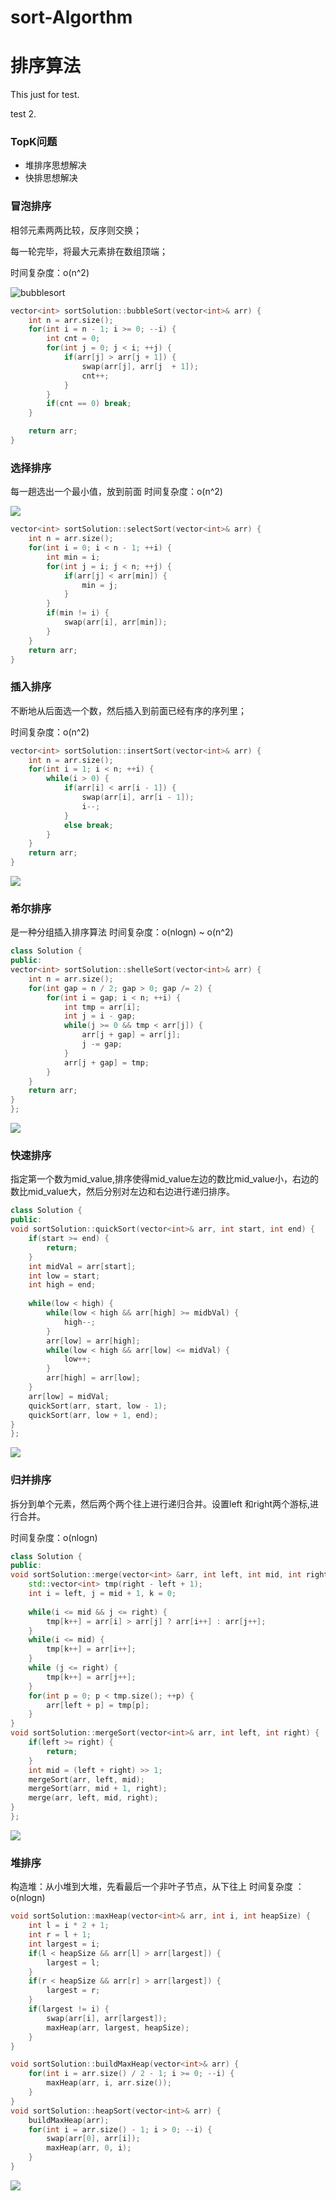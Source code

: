 # sort-Algorthm
# 排序算法


This just for test. 

test 2.

### TopK问题

- 堆排序思想解决
- 快排思想解决

### 冒泡排序

相邻元素两两比较，反序则交换；

每一轮完毕，将最大元素排在数组顶端；

时间复杂度：o(n^2)





![bubblesort](https://github.com/herui-ares/sort-Algorthm/blob/main/pictures/bubblesort.gif)




```c++
vector<int> sortSolution::bubbleSort(vector<int>& arr) {
    int n = arr.size();
    for(int i = n - 1; i >= 0; --i) {
        int cnt = 0;
        for(int j = 0; j < i; ++j) {
            if(arr[j] > arr[j + 1]) {
                swap(arr[j], arr[j  + 1]);
                cnt++;
            }
        }
        if(cnt == 0) break;
    }

    return arr;
}
```





### 选择排序

每一趟选出一个最小值，放到前面
时间复杂度：o(n^2)

![](https://github.com/herui-ares/sort-Algorthm/blob/main/pictures/slectsort.gif)

```c++
vector<int> sortSolution::selectSort(vector<int>& arr) {
    int n = arr.size();
    for(int i = 0; i < n - 1; ++i) {
        int min = i;
        for(int j = i; j < n; ++j) {
            if(arr[j] < arr[min]) {
                min = j;
            }
        }
        if(min != i) {
            swap(arr[i], arr[min]);
        }
    }
    return arr;
}
```



### 插入排序

不断地从后面选一个数，然后插入到前面已经有序的序列里；

时间复杂度：o(n^2)

```c++
vector<int> sortSolution::insertSort(vector<int>& arr) {
    int n = arr.size();
    for(int i = 1; i < n; ++i) {
        while(i > 0) {
            if(arr[i] < arr[i - 1]) {
                swap(arr[i], arr[i - 1]);
                i--;
            }
            else break;
        }
    }
    return arr;
}
```

![](https://github.com/herui-ares/sort-Algorthm/blob/main/pictures/insertionsort.gif)

### 希尔排序

是一种分组插入排序算法
时间复杂度：o(nlogn) ~ o(n^2)

```c++
class Solution {
public:
vector<int> sortSolution::shelleSort(vector<int>& arr) {
    int n = arr.size();
    for(int gap = n / 2; gap > 0; gap /= 2) {
        for(int i = gap; i < n; ++i) {
            int tmp = arr[i];
            int j = i - gap;
            while(j >= 0 && tmp < arr[j]) {
                arr[j + gap] = arr[j];
                j -= gap;
            }
            arr[j + gap] = tmp;
        }
    }
    return arr;
}
};
```

![](https://github.com/herui-ares/sort-Algorthm/blob/main/pictures/shellsort.gif)



### 快速排序

指定第一个数为mid_value,排序使得mid_value左边的数比mid_value小，右边的数比mid_value大，然后分别对左边和右边进行递归排序。

```c++
class Solution {
public:
void sortSolution::quickSort(vector<int>& arr, int start, int end) {
    if(start >= end) {
        return;
    }
    int midVal = arr[start];
    int low = start;
    int high = end;
    
    while(low < high) {
        while(low < high && arr[high] >= midbVal) { 
            high--;
        }
        arr[low] = arr[high];
        while(low < high && arr[low] <= midVal) {
            low++;
        }
        arr[high] = arr[low];
    }
    arr[low] = midVal;
    quickSort(arr, start, low - 1);
    quickSort(arr, low + 1, end);
}
};
```

![](https://github.com/herui-ares/sort-Algorthm/blob/main/pictures/quicksort.gif)



### 归并排序

拆分到单个元素，然后两个两个往上进行递归合并。设置left 和right两个游标,进行合并。

时间复杂度：o(nlogn)

```c++
class Solution {
public:
void sortSolution::merge(vector<int> &arr, int left, int mid, int right) {
    std::vector<int> tmp(right - left + 1);
    int i = left, j = mid + 1, k = 0;
    
    while(i <= mid && j <= right) {
        tmp[k++] = arr[i] > arr[j] ? arr[i++] : arr[j++];
    }
    while(i <= mid) {
        tmp[k++] = arr[i++];
    }
    while (j <= right) {
        tmp[k++] = arr[j++];
    }
    for(int p = 0; p < tmp.size(); ++p) {
        arr[left + p] = tmp[p];
    }
}
void sortSolution::mergeSort(vector<int>& arr, int left, int right) {
    if(left >= right) {
        return;
    }
    int mid = (left + right) >> 1;
    mergeSort(arr, left, mid);
    mergeSort(arr, mid + 1, right);
    merge(arr, left, mid, right);
}
};
```

![](https://github.com/herui-ares/sort-Algorthm/blob/main/pictures/mergesort.gif)



### 堆排序

构造堆：从小堆到大堆，先看最后一个非叶子节点，从下往上
时间复杂度 ： o(nlogn)


```c++
void sortSolution::maxHeap(vector<int>& arr, int i, int heapSize) {
    int l = i * 2 + 1;
    int r = l + 1;
    int largest = i;
    if(l < heapSize && arr[l] > arr[largest]) {
        largest = l;
    }
    if(r < heapSize && arr[r] > arr[largest]) {
        largest = r;
    }
    if(largest != i) {
        swap(arr[i], arr[largest]);
        maxHeap(arr, largest, heapSize);
    }
}

void sortSolution::buildMaxHeap(vector<int>& arr) {
    for(int i = arr.size() / 2 - 1; i >= 0; --i) {
        maxHeap(arr, i, arr.size());
    }
}
void sortSolution::heapSort(vector<int>& arr) {
    buildMaxHeap(arr);
    for(int i = arr.size() - 1; i > 0; --i) {
        swap(arr[0], arr[i]);
        maxHeap(arr, 0, i);
    }
}

```

![](https://github.com/herui-ares/sort-Algorthm/blob/main/pictures/heapsort.gif)


